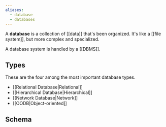 ```yaml
---
aliases:
  - database
  - databases
---
```

A **database** is a collection of [[data]] that's been organized.
It's like a [[file system]], but more complex and specialized.

A database system is handled by a [[DBMS]].

## Types

These are the four among the most important database types.
- [[Relational Database|Relational]]
- [[Hierarchical Database|Hierarchical]]
- [[Network Database|Network]]
- [[OODB|Object-oriented]]

## Schema